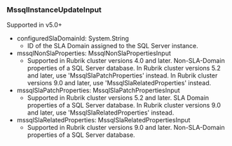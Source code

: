 ### MssqlInstanceUpdateInput
Supported in v5.0+

- configuredSlaDomainId: System.String
  - ID of the SLA Domain assigned to the SQL Server instance.
- mssqlNonSlaProperties: MssqlNonSlaPropertiesInput
  - Supported in Rubrik cluster versions 4.0 and later. Non-SLA-Domain properties of a SQL Server database.
      In Rubrik cluster versions 5.2 and later, use 'MssqlSlaPatchProperties' instead.
      In Rubrik cluster versions 9.0 and later, use 'MssqlSlaRelatedProperties' instead.
- mssqlSlaPatchProperties: MssqlSlaPatchPropertiesInput
  - Supported in Rubrik cluster versions 5.2 and later. SLA Domain properties of a SQL Server database. In Rubrik cluster versions 9.0 and later, use 'MssqlSlaRelatedProperties' instead.
- mssqlSlaRelatedProperties: MssqlSlaRelatedPropertiesInput
  - Supported in Rubrik cluster versions 9.0 and later. Non-SLA-Domain properties of a SQL Server database.
